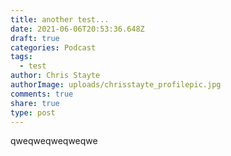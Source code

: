 ```yaml
---
title: another test...
date: 2021-06-06T20:53:36.648Z
draft: true
categories: Podcast
tags:
  - test
author: Chris Stayte
authorImage: uploads/chrisstayte_profilepic.jpg
comments: true
share: true
type: post
---
```

qweqweqweqweqwe
